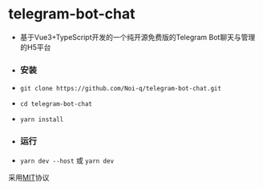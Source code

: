 # telegram-bot-chat

- 基于Vue3+TypeScript开发的一个纯开源免费版的Telegram Bot聊天与管理的H5平台

- ### 安装

- `git clone https://github.com/Noi-q/telegram-bot-chat.git`
- `cd telegram-bot-chat`
- `yarn install`

- ### 运行

- `yarn dev --host` 或 `yarn dev`


采用<a href="https://github.com/Noi-q/telegram-bot-chat/blob/master/LICENSE">MIT</a>协议